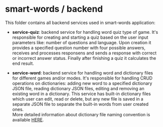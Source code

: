 # smart-words / backend

This folder contains all backend services used in smart-words application:

* **service-quiz**: backend service for handling word quiz type of game. 
It's responsible for creating and starting a quiz based on the user input parameters like: number of questions and language. 
Upon creation it provides a specified question number with four possible answers, receives and processes responsens and sends a response with correct or incorrect answer status. 
Finally after finishing a quiz it calculates the end result.

* **service-word**: backend service for handling word and dictionary files for different games and/or modes.
It's responsible for handling CRUD operations on dictionaries: adding new word to a specified dictionary JSON file, reading dictionary JSON files, editing and removing an existing word in a dictionary.
This service has built-in dictionary files which user can edit, read or delete, but any new file is saved in a separate JSON file to separate the built-in words from user created ones.<br>
More detailed information about dictionary file naming convention is available [HERE](service-word/src/main/resources/README.md).
